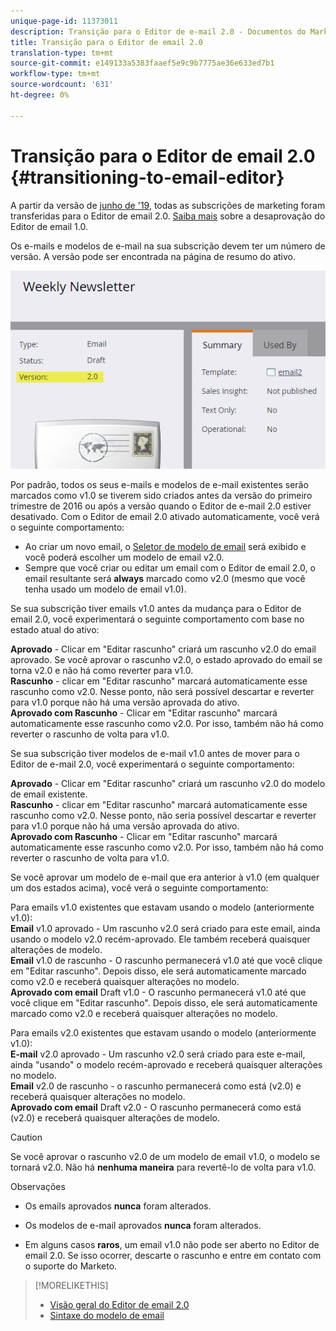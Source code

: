 ```yaml
---
unique-page-id: 11373011
description: Transição para o Editor de e-mail 2.0 - Documentos do Marketing - Documentação do produto
title: Transição para o Editor de email 2.0
translation-type: tm+mt
source-git-commit: e149133a5383faaef5e9c9b7775ae36e633ed7b1
workflow-type: tm+mt
source-wordcount: '631'
ht-degree: 0%

---
```



# Transição para o Editor de email 2.0 {#transitioning-to-email-editor}

A partir da versão de [junho de &#39;19](../../../../release-notes/2016/release-notes-spring-16.md), todas as subscrições de marketing foram transferidas para o Editor de email 2.0. [Saiba mais](https://nation.marketo.com/docs/DOC-7038) sobre a desaprovação do Editor de email 1.0.

Os e-mails e modelos de e-mail na sua subscrição devem ter um número de versão. A versão pode ser encontrada na página de resumo do ativo.

![](assets/five-5.png)

Por padrão, todos os seus e-mails e modelos de e-mail existentes serão marcados como v1.0 se tiverem sido criados antes da versão do primeiro trimestre de 2016 ou após a versão quando o Editor de e-mail 2.0 estiver desativado. Com o Editor de email 2.0 ativado automaticamente, você verá o seguinte comportamento:

* Ao criar um novo email, o [Seletor de modelo de email](email-template-picker-overview.md) será exibido e você poderá escolher um modelo de email v2.0.
* Sempre que você criar ou editar um email com o Editor de email 2.0, o email resultante será **always** marcado como v2.0 (mesmo que você tenha usado um modelo de email v1.0).

Se sua subscrição tiver emails v1.0 antes da mudança para o Editor de email 2.0, você experimentará o seguinte comportamento com base no estado atual do ativo:

**Aprovado**  - Clicar em &quot;Editar rascunho&quot; criará um rascunho v2.0 do email aprovado. Se você aprovar o rascunho v2.0, o estado aprovado do email se torna v2.0 e não há como reverter para v1.0.\
**Rascunho**  - clicar em &quot;Editar rascunho&quot; marcará automaticamente esse rascunho como v2.0. Nesse ponto, não será possível descartar e reverter para v1.0 porque não há uma versão aprovada do ativo.\
**Aprovado com Rascunho**  - Clicar em &quot;Editar rascunho&quot; marcará automaticamente esse rascunho como v2.0. Por isso, também não há como reverter o rascunho de volta para v1.0.

Se sua subscrição tiver modelos de e-mail v1.0 antes de mover para o Editor de e-mail 2.0, você experimentará o seguinte comportamento:

**Aprovado**  - Clicar em &quot;Editar rascunho&quot; criará um rascunho v2.0 do modelo de email existente.\
**Rascunho**  - clicar em &quot;Editar rascunho&quot; marcará automaticamente esse rascunho como v2.0. Nesse ponto, não seria possível descartar e reverter para v1.0 porque não há uma versão aprovada do ativo.\
**Aprovado com Rascunho**  - Clicar em &quot;Editar rascunho&quot; marcará automaticamente esse rascunho como v2.0. Por isso, também não há como reverter o rascunho de volta para v1.0.

Se você aprovar um modelo de e-mail que era anterior à v1.0 (em qualquer um dos estados acima), você verá o seguinte comportamento:

Para emails v1.0 existentes que estavam usando o modelo (anteriormente v1.0):\
**Email**  v1.0 aprovado - Um rascunho v2.0 será criado para este email, ainda usando o modelo v2.0 recém-aprovado. Ele também receberá quaisquer alterações de modelo.\
**Email**  v1.0 de rascunho - O rascunho permanecerá v1.0 até que você clique em &quot;Editar rascunho&quot;. Depois disso, ele será automaticamente marcado como v2.0 e receberá quaisquer alterações no modelo.\
**Aprovado com email**  Draft v1.0 - O rascunho permanecerá v1.0 até que você clique em &quot;Editar rascunho&quot;. Depois disso, ele será automaticamente marcado como v2.0 e receberá quaisquer alterações no modelo.

Para emails v2.0 existentes que estavam usando o modelo (anteriormente v1.0):\
**E-mail**  v2.0 aprovado - Um rascunho v2.0 será criado para este e-mail, ainda &quot;usando&quot; o modelo recém-aprovado e receberá quaisquer alterações no modelo.\
**Email**  v2.0 de rascunho - o rascunho permanecerá como está (v2.0) e receberá quaisquer alterações no modelo.\
**Aprovado com email**  Draft v2.0 - O rascunho permanecerá como está (v2.0) e receberá quaisquer alterações de modelo.

>[!CAUTION]
>
>Se você aprovar o rascunho v2.0 de um modelo de email v1.0, o modelo se tornará v2.0. Não há **nenhuma maneira** para revertê-lo de volta para v1.0.

Observações

* Os emails aprovados **nunca** foram alterados.

* Os modelos de e-mail aprovados **nunca** foram alterados.

* Em alguns casos **raros**, um email v1.0 não pode ser aberto no Editor de email 2.0. Se isso ocorrer, descarte o rascunho e entre em contato com o suporte do Marketo.

>[!MORELIKETHIS]
>
>* [Visão geral do Editor de email 2.0](email-editor-v2-0-overview.md)
>* [Sintaxe do modelo de email](email-template-syntax.md)

>



